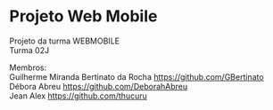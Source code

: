 # Projeto Web Mobile
 Projeto da turma WEBMOBILE <br/>
 Turma 02J

 Membros: <br/>
 Guilherme Miranda Bertinato da Rocha https://github.com/GBertinato  <br/>
 Débora Abreu https://github.com/DeborahAbreu  <br/>
 Jean Alex https://github.com/thucuru  <br/>

 
 
